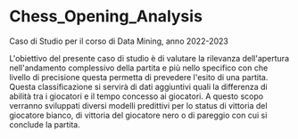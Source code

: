 # Chess_Opening_Analysis

Caso di Studio per il corso di Data Mining, anno 2022-2023

L'obiettivo del presente caso di studio è di valutare la rilevanza dell'apertura nell'andamento complessivo della partita e più nello specifico con che livello di precisione questa permetta di prevedere l'esito di una partita. Questa classificazione si servirà di dati aggiuntivi quali la differenza di abilità tra i giocatori e il tempo concesso ai giocatori. A questo scopo verranno sviluppati diversi modelli predittivi per lo status di vittoria del giocatore bianco, di vittoria del giocatore nero o di pareggio con cui si conclude la partita.

